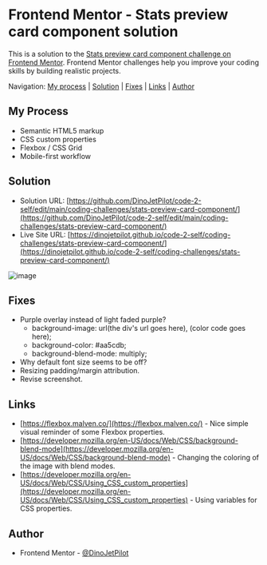 # Frontend Mentor - Stats preview card component solution

This is a solution to the [Stats preview card component challenge on Frontend Mentor](https://www.frontendmentor.io/challenges/stats-preview-card-component-8JqbgoU62). Frontend Mentor challenges help you improve your coding skills by building realistic projects. 

Navigation: [My process](#my-process)  |  [Solution](#solution)  |  [Fixes](#fixes)  |  [Links](#links)  |  [Author](#author)
##

## My Process

- Semantic HTML5 markup
- CSS custom properties
- Flexbox / CSS Grid
- Mobile-first workflow

## Solution

- Solution URL: [https://github.com/DinoJetPilot/code-2-self/edit/main/coding-challenges/stats-preview-card-component/](https://github.com/DinoJetPilot/code-2-self/edit/main/coding-challenges/stats-preview-card-component/)
- Live Site URL: [https://dinojetpilot.github.io/code-2-self/coding-challenges/stats-preview-card-component/](https://dinojetpilot.github.io/code-2-self/coding-challenges/stats-preview-card-component/)

![image](https://user-images.githubusercontent.com/92833227/141404307-0de45432-6684-4985-a1f7-c1ae94139546.png) 

## Fixes

- Purple overlay instead of light faded purple?
  - background-image: url(the div's url goes here), (color code goes here);
  - background-color: #aa5cdb;
  - background-blend-mode: multiply;
- Why default font size seems to be off?
- Resizing padding/margin attribution.
- Revise screenshot.

## Links

- [https://flexbox.malven.co/](https://flexbox.malven.co/) - Nice simple visual reminder of some Flexbox properties.
- [https://developer.mozilla.org/en-US/docs/Web/CSS/background-blend-mode](https://developer.mozilla.org/en-US/docs/Web/CSS/background-blend-mode) - Changing the coloring of the image with blend modes.
- [https://developer.mozilla.org/en-US/docs/Web/CSS/Using_CSS_custom_properties](https://developer.mozilla.org/en-US/docs/Web/CSS/Using_CSS_custom_properties) - Using variables for CSS properties.

## Author

- Frontend Mentor - [@DinoJetPilot](https://www.frontendmentor.io/profile/DinoJetPilot)


